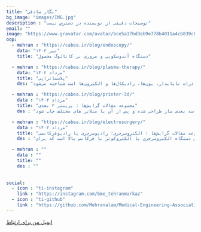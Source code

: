 ```yaml
---
title: "نگار صادقی"
bg_image: "images/IMG.jpg"
description : "توضیحات دقیقی از نویسنده در دسترس نیست"
email: ""
image: "https://www.gravatar.com/avatar/bce5a17bd3eb9e778b4011a4cb839c66?s=128&pg&d=identicon" 
oop:
  - mehran : "https://cabea.ir/blog/endoscopy/"
    data: "تیر ۱۴۰۳"
    title: "دستگاه آندوسکوپی و مروری بر کاتالوگ محصول"

  - mehran : "https://cabea.ir/blog/plasma-therapy/"
    data: "مرداد ۱۴۰۲"
    title: "پلاسماتراپی"
    des: "پلاسما حالت چهارم ماده و به عنوان گاز شبه خنثی یونیزه شده که متشکل از فوتون‌ها، ذرات خنثی، ذرات ناپایدار، یون‌ها، رادیکال‌ها و الکترون‌ها است شناخته می‌شود"

  - mehran : "https://cabea.ir/blog/printer-3d/"
    data : "مرداد ۱۴۰۳"
    title: "مجموعه مقالات گرایش‌ها : پرینتر ۳ بعدی"
    des : "پرینتر سه بعدی یکی از فناوری های نوظهور است و این قابلیت را دارد تا هر جسم سه بعدی را با هر نوع پیچیدگی تولید کند؛ برای این کار الزم است تنها شکل مورد نظر در یکی از نرم افزارهای سه بعدی ساز طراحی شده و پس از آن با متلایر های مختلف چاپ شود."

  - mehran : "https://cabea.ir/blog/electrosurgery/"
    data : "مرداد ۱۴۰۳"
    title: "مجموعه مقالات گرایش‌ها : الکتروسرجری؛ رادیوسرجری یا رادیوفرکانسی"
    des : "نوعي دستگاه الکتروسرجري يا الکتروکوتر با فرکانس بالا است که براي RF دستگاه برداشتن ضايعات پوستي از جمله خال، زگيل، اسکار و جاي زخم استفاده مي شود"

  - mehran : ""
    data : ""
    title: ""
    des : ""
    
      
social:
  - icon : "ti-instagram"
    link : "https://instagram.com/bme_tehranmarkaz"
  - icon : "ti-github"
    link : "https://github.com/Mehranalam/Medical-Engineering-Association"
---
```





<p style="color: red;"><a href="mailto:negarsadeghi03@gmail.com">ایمیل من برای ارتباط</a></p>
